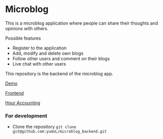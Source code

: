 # Microblog
This is a microblog application where people can share their thoughts and opinions with others. 

Possible features
- Register to the application
- Add, modify and delete own blogs
- Follow other users and comment on their blogs
- Live chat with other users

This repository is the backend of the microblog app.

[Demo](http://microblogdevops.herokuapp.com/home)

[Frontend](https://github.com/yumoL/microblog_client)

[Hour Accounting](https://github.com/yumoL/microblog_backend/blob/master/hour_accounting.md)

### For development
- Clone the repository
`git clone git@github.com:yumoL/microblog_backend.git`
